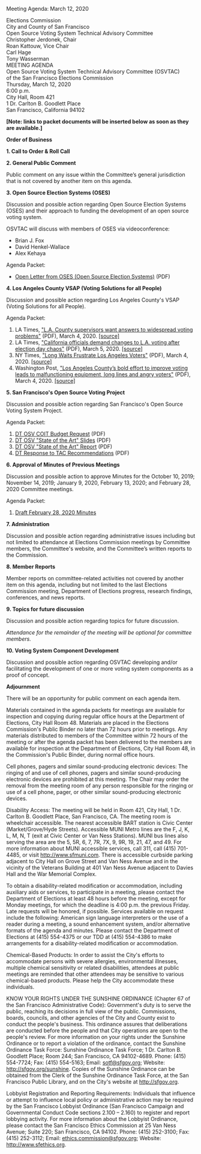 Meeting Agenda: March 12, 2020

<div id="meeting_header_right" class="headered">
Elections Commission<br>
City and County of San Francisco<br>
</div>

<div class="headered">
Open Source Voting System Technical Advisory Committee<br>
Christopher Jerdonek, Chair<br>
Roan Kattouw, Vice Chair<br>
Carl Hage<br>
Tony Wasserman<br>
</div>

<div id="meeting_header_main" class="headered">
MEETING AGENDA<br>
Open Source Voting System Technical Advisory Committee (OSVTAC)<br>
of the San Francisco Elections Commission<br>
Thursday, March 12, 2020<br>
6:00 p.m.<br>
City Hall, Room 421<br>
1 Dr. Carlton B. Goodlett Place<br>
San Francisco, California 94102<br>
</div>

**[Note: links to packet documents will be inserted below as soon as they
are available.]**

**Order of Business**


**1\. Call to Order & Roll Call**


**2\. General Public Comment**

Public comment on any issue within the Committee’s general jurisdiction that
is not covered by another item on this agenda.


**3\. Open Source Election Systems (OSES)**

Discussion and possible action regarding Open Source Election Systems (OSES)
and their approach to funding the development of an open source voting system.

OSVTAC will discuss with members of OSES via videoconference:

* Brian J. Fox
* David Henkel-Wallace
* Alex Kehaya

Agenda Packet:

* [Open Letter from OSES (Open Source Election
  Systems)](/files/meetings/2020/2020-03-12/packet/OSES_Letter_Jan_13_2020.pdf)
  (PDF)


**4\. Los Angeles County VSAP (Voting Solutions for all People)**

Discussion and possible action regarding Los Angeles County's VSAP (Voting
Solutions for all People).

Agenda Packet:

1. LA Times, ["L.A. County supervisors want answers to widespread voting
   problems"](/files/meetings/2020/2020-03-12/packet/LA_Times_VSAP_March_4_2020.pdf)
   (PDF), March 4, 2020.
   [\[source\]](https://www.latimes.com/california/story/2020-03-04/los-angeles-county-supervisors-demand-answers-voting-problems-lines)
2. LA Times, ["California officials demand changes to L.A. voting after election day
   chaos"](/files/meetings/2020/2020-03-12/packet/LA_Times_VSAP_March_5_2020.pdf)
   (PDF), March 5, 2020.
   [\[source\]](https://www.latimes.com/california/story/2020-03-05/california-officials-demand-changes-los-angeles-voting-election-day-chaos)
3. NY Times, ["Long Waits Frustrate Los Angeles
   Voters"](/files/meetings/2020/2020-03-12/packet/NY_Times_VSAP_March_3_2020.pdf)
   (PDF), March 4, 2020.
   [\[source\]](https://www.nytimes.com/2020/03/03/us/california-los-angeles-voting.html)
4. Washington Post, ["Los Angeles County’s bold effort to improve
   voting leads to malfunctioning equipment, long lines and angry
   voters"](/files/meetings/2020/2020-03-12/packet/Wash_Post_VSAP_March_4_2020.pdf)
   (PDF), March 4, 2020.
   [\[source\]](https://www.washingtonpost.com/investigations/los-angeles-countys-bold-effort-to-improve-voting-leads-to-malfunctioning-equipment-long-lines-and-angry-voters/2020/03/04/40956414-5e2b-11ea-b29b-9db42f7803a7_story.html)


**5\. San Francisco's Open Source Voting Project**

Discussion and possible action regarding San Francisco's Open Source Voting
System Project.

Agenda Packet:

1. [DT OSV COIT Budget
   Request](/files/meetings/2020/2020-03-12/packet/DT_OSV_COIT_Budget_Request_Feb_2020.pdf)
   (PDF)
2. [DT OSV "State of the Art"
   Slides](/files/meetings/2020/2020-03-12/packet/DT_State_of_Art_Slides_Feb_2020.pdf)
   (PDF)
3. [DT OSV "State of the Art"
   Report](/files/meetings/2020/2020-03-12/packet/DT_OSV_State_of_Art_Briefing_Feb_2020.pdf)
   (PDF)
4. [DT Response to TAC
   Recommendations](/files/meetings/2020/2020-03-12/packet/DT_Response_to_TAC_Recs_Feb_2020.pdf)
   (PDF)


**6\. Approval of Minutes of Previous Meetings**

Discussion and possible action to approve Minutes for the October 10, 2019;
November 14, 2019; January 9, 2020, February 13, 2020; and February 28, 2020
Committee meetings.

Agenda Packet:

1. [Draft February 28, 2020 Minutes](/meetings/2020/2020-02-28/minutes-draft)


**7\. Administration**

Discussion and possible action regarding administrative issues including but
not limited to attendance at Elections Commission meetings by Committee
members, the Committee's website, and the Committee’s written reports to the
Commission.


**8\. Member Reports**

Member reports on committee-related activities not covered by another item on
this agenda, including but not limited to the last Elections Commission
meeting, Department of Elections progress, research findings, conferences,
and news reports.


**9\. Topics for future discussion**

Discussion and possible action regarding topics for future discussion.


_Attendance for the remainder of the meeting will be optional for committee members._

**10\. Voting System Component Development**

Discussion and possible action regarding OSVTAC developing and/or
facilitating the development of one or more voting system components as a
proof of concept.


**Adjournment**


There will be an opportunity for public comment on each agenda item.

Materials contained in the agenda packets for meetings are available for
inspection and copying during regular office hours at the Department of
Elections, City Hall Room 48. Materials are placed in the Elections
Commission's Public Binder no later than 72 hours prior to meetings. Any
materials distributed to members of the Committee within 72 hours of the
meeting or after the agenda packet has been delivered to the members are
available for inspection at the Department of Elections, City Hall Room 48,
in the Commission's Public Binder, during normal office hours.

Cell phones, pagers and similar sound-producing electronic devices: The
ringing of and use of cell phones, pagers and similar sound-producing
electronic devices are prohibited at this meeting. The Chair may order the
removal from the meeting room of any person responsible for the ringing or
use of a cell phone, pager, or other similar sound-producing electronic
devices.

Disability Access: The meeting will be held in Room 421, City Hall, 1 Dr.
Carlton B. Goodlett Place, San Francisco, CA. The meeting room is wheelchair
accessible. The nearest accessible BART station is Civic Center
(Market/Grove/Hyde Streets). Accessible MUNI Metro lines are the F, J, K, L,
M, N, T (exit at Civic Center or Van Ness Stations). MUNI bus lines also
serving the area are the 5, 5R, 6, 7, 7R, 7X, 9, 9R, 19, 21, 47, and 49. For
more information about MUNI accessible services, call 311, call (415)
701-4485, or visit <http://www.sfmuni.com>. There is accessible curbside
parking adjacent to City Hall on Grove Street and Van Ness Avenue and in the
vicinity of the Veterans Building at 401 Van Ness Avenue adjacent to Davies
Hall and the War Memorial Complex.

To obtain a disability-related modification or accommodation, including
auxiliary aids or services, to participate in a meeting, please contact the
Department of Elections at least 48 hours before the meeting, except for
Monday meetings, for which the deadline is 4:00 p.m. the previous Friday.
Late requests will be honored, if possible. Services available on request
include the following: American sign language interpreters or the use of a
reader during a meeting, a sound enhancement system, and/or alternative
formats of the agenda and minutes. Please contact the Department of Elections
at (415) 554-4375 or our TDD at (415) 554-4386 to make arrangements for a
disability-related modification or accommodation.

Chemical-Based Products: In order to assist the City's efforts to accommodate
persons with severe allergies, environmental illnesses, multiple chemical
sensitivity or related disabilities, attendees at public meetings are
reminded that other attendees may be sensitive to various chemical-based
products. Please help the City accommodate these individuals.

KNOW YOUR RIGHTS UNDER THE SUNSHINE ORDINANCE (Chapter 67 of the San
Francisco Administrative Code): Government's duty is to serve the public,
reaching its decisions in full view of the public. Commissions, boards,
councils, and other agencies of the City and County exist to conduct the
people's business. This ordinance assures that deliberations are conducted
before the people and that City operations are open to the people's review.
For more information on your rights under the Sunshine Ordinance or to report
a violation of the ordinance, contact the Sunshine Ordinance Task Force:
Sunshine Ordinance Task Force; 1 Dr. Carlton B. Goodlett Place; Room 244; San
Francisco, CA 94102-4689. Phone: (415) 554-7724; Fax: (415) 554-5163; Email:
<sotf@sfgov.org>; Website: <http://sfgov.org/sunshine>. Copies of the Sunshine
Ordinance can be obtained from the Clerk of the Sunshine Ordinance Task
Force, at the San Francisco Public Library, and on the City's website at
<http://sfgov.org>.

Lobbyist Registration and Reporting Requirements: Individuals that influence
or attempt to influence local policy or administrative action may be required
by the San Francisco Lobbyist Ordinance (San Francisco Campaign and
Governmental Conduct Code sections 2.100 – 2.160) to register and report
lobbying activity. For more information about the Lobbyist Ordinance, please
contact the San Francisco Ethics Commission at 25 Van Ness Avenue; Suite 220;
San Francisco, CA 94102. Phone: (415) 252-3100; Fax: (415) 252-3112; Email:
<ethics.commission@sfgov.org>; Website: <http://www.sfethics.org>.
